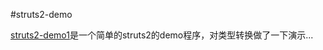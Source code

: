 #struts2-demo

[struts2-demo1](https://github.com/luowei/demo-repo/tree/master/struts2-demo1)是一个简单的struts2的demo程序，对类型转换做了一下演示...